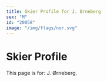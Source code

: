 ```yaml
---
title: Skier Profile for J. Ørneberg
sex: "M"
id: "20058"
image: "/img/flags/nor.svg" 
---
```


# Skier Profile

This page is for: J. Ørneberg.
    